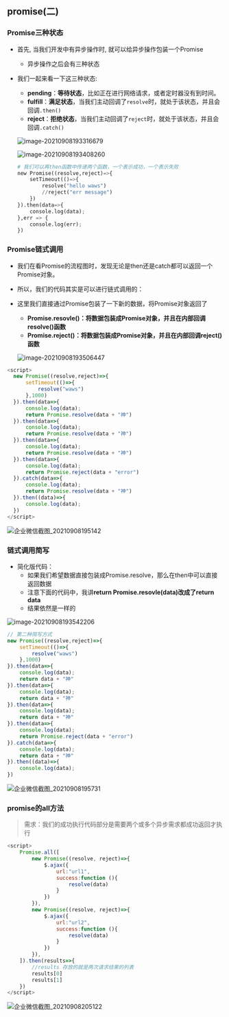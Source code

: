 ## promise(二)

### Promise三种状态

- 首先, 当我们开发中有异步操作时, 就可以给异步操作包装一个Promise
  - 异步操作之后会有三种状态

- 我们一起来看一下这三种状态:
  - **pending**：**等待状态**，比如正在进行网络请求，或者定时器没有到时间。
  - **fulfill**：**满足状态**，当我们主动回调了`resolve`时，就处于该状态，并且会回调`.then()`
  - **reject**：**拒绝状态**，当我们主动回调了`reject`时，就处于该状态，并且会回调`.catch()`

  ![image-20210908193316679](images\image-20210908193316679.png)

  ![image-20210908193408260](images\image-20210908193408260.png)

  ```python
  # 我们可以再then函数中传递两个函数，一个表示成功，一个表示失败
  new Promise((resolve,reject)=>{
      setTimeout(()=>{
          resolve("hello waws")
          //reject("err message")
      })
  }).then(data=>{
      console.log(data);
  },err => {
      console.log(err);
  })
  ```

### Promise链式调用

- 我们在看Promise的流程图时，发现无论是then还是catch都可以返回一个Promise对象。
- 所以，我们的代码其实是可以进行链式调用的：
- 这里我们直接通过Promise包装了一下新的数据，将Promise对象返回了
  - **Promise.resovle()：将数据包装成Promise对象，并且在内部回调resolve()函数**
  - **Promise.reject()：将数据包装成Promise对象，并且在内部回调reject()函数**

  ![image-20210908193506447](images\image-20210908193506447.png)

```js
<script>
  new Promise((resolve,reject)=>{
      setTimeout(()=>{
          resolve("waws")
      },1000)
  }).then(data=>{
      console.log(data);
      return Promise.resolve(data + "神")
  }).then(data=>{
      console.log(data);
      return Promise.resolve(data + "神")
  }).then(data=>{
      console.log(data);
      return Promise.resolve(data + "神")
  }).then(data=>{
      console.log(data);
      return Promise.reject(data + "error")
  }).catch(data=>{
      console.log(data);
      return Promise.resolve(data + "神")
  }).then((data)=>{
      console.log(data);
  })
</script>
```

![企业微信截图_20210908195142](images\企业微信截图_20210908195142.png)

### 链式调用简写

- 简化版代码：
  - 如果我们希望数据直接包装成Promise.resolve，那么在then中可以直接返回数据
  - 注意下面的代码中，我讲**return Promise.resovle(data)改成了return data**
  - 结果依然是一样的

![image-20210908193542206](images\image-20210908193542206.png)

```js
// 第二种简写方式
new Promise((resolve,reject)=>{
    setTimeout(()=>{
        resolve("waws")
    },1000)
}).then(data=>{
    console.log(data);
    return data + "神"
}).then(data=>{
    console.log(data);
    return data + "神"
}).then(data=>{
    console.log(data);
    return data + "神"
}).then(data=>{
    console.log(data);
    return Promise.reject(data + "error")
}).catch(data=>{
    console.log(data);
    return data + "神"
}).then((data)=>{
    console.log(data);
})
```

![企业微信截图_20210908195731](images\企业微信截图_20210908195731.png)

### promise的all方法

> 需求：我们的成功执行代码部分是需要两个或多个异步需求都成功返回才执行

```js
<script>
    Promise.all([
        new Promise((resolve, reject)=>{
            $.ajax({
                url:"url1",
                success:function (){
                    resolve(data)
                }
            })
        }),
        new Promise((resolve, reject)=>{
            $.ajax({
                url:"url2",
                success:function (){
                    resolve(data)
                }
            })
        }),
    ]).then(results=>{
        //results 存放的就是两次请求结果的列表
        results[0]
        results[1]
    })
</script>
```

![企业微信截图_20210908205122](images\企业微信截图_20210908205122.png)